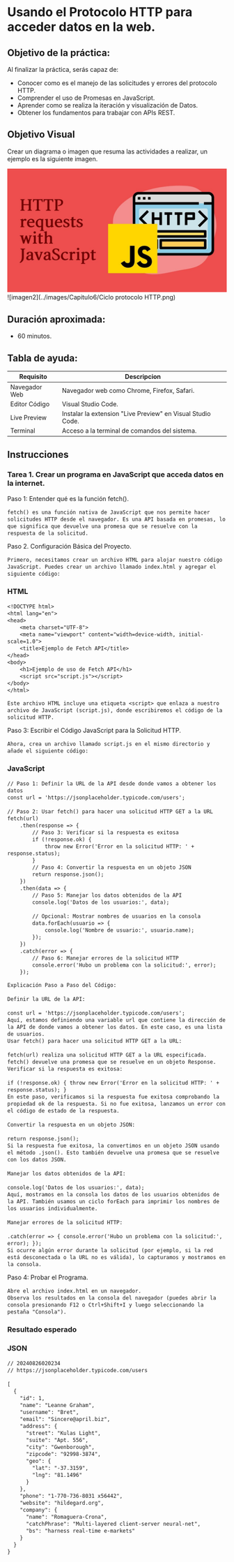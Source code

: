 # Usando el Protocolo HTTP para acceder datos en la web.

## Objetivo de la práctica:
Al finalizar la práctica, serás capaz de:
- Conocer como es el manejo de las solicitudes y errores del protocolo HTTP.
- Comprender el uso de Promesas en JavaScript.
- Aprender como se realiza la iteración y visualización de Datos.
- Obtener los fundamentos para trabajar con APIs REST.


## Objetivo Visual 
Crear un diagrama o imagen que resuma las actividades a realizar, un ejemplo es la siguiente imagen. 

![imagen1](../imagenes/Capitulo6/HTTP-Request.jpg)
![imagen2](../images/Capitulo6/Ciclo protocolo HTTP.png)

## Duración aproximada:
- 60 minutos.

## Tabla de ayuda:
| Requisito | Descripcion|
| --- | --- |
| Navegador Web | Navegador web como Chrome, Firefox, Safari. |
| Editor Código | Visual Studio Code. |
| Live Preview | Instalar la extension "Live Preview" en Visual Studio Code. |
| Terminal | Acceso a la terminal de comandos del sistema. |

## Instrucciones 

### Tarea 1. Crear un programa en JavaScript que acceda datos en la internet.

Paso 1: Entender qué es la función fetch().

    fetch() es una función nativa de JavaScript que nos permite hacer solicitudes HTTP desde el navegador. Es una API basada en promesas, lo que significa que devuelve una promesa que se resuelve con la respuesta de la solicitud.

Paso 2. Configuración Básica del Proyecto.

    Primero, necesitamos crear un archivo HTML para alojar nuestro código JavaScript. Puedes crear un archivo llamado index.html y agregar el siguiente código:

### HTML
```
<!DOCTYPE html>
<html lang="en">
<head>
    <meta charset="UTF-8">
    <meta name="viewport" content="width=device-width, initial-scale=1.0">
    <title>Ejemplo de Fetch API</title>
</head>
<body>
    <h1>Ejemplo de uso de Fetch API</h1>
    <script src="script.js"></script>
</body>
</html>
```

    Este archivo HTML incluye una etiqueta <script> que enlaza a nuestro archivo de JavaScript (script.js), donde escribiremos el código de la solicitud HTTP.

Paso 3: Escribir el Código JavaScript para la Solicitud HTTP.

    Ahora, crea un archivo llamado script.js en el mismo directorio y añade el siguiente código:

### JavaScript
```
// Paso 1: Definir la URL de la API desde donde vamos a obtener los datos
const url = 'https://jsonplaceholder.typicode.com/users';

// Paso 2: Usar fetch() para hacer una solicitud HTTP GET a la URL
fetch(url)
    .then(response => {
        // Paso 3: Verificar si la respuesta es exitosa
        if (!response.ok) {
            throw new Error('Error en la solicitud HTTP: ' + response.status);
        }
        // Paso 4: Convertir la respuesta en un objeto JSON
        return response.json();
    })
    .then(data => {
        // Paso 5: Manejar los datos obtenidos de la API
        console.log('Datos de los usuarios:', data);

        // Opcional: Mostrar nombres de usuarios en la consola
        data.forEach(usuario => {
            console.log('Nombre de usuario:', usuario.name);
        });
    })
    .catch(error => {
        // Paso 6: Manejar errores de la solicitud HTTP
        console.error('Hubo un problema con la solicitud:', error);
    });
```

    Explicación Paso a Paso del Código:

    Definir la URL de la API:

    const url = 'https://jsonplaceholder.typicode.com/users';
    Aquí, estamos definiendo una variable url que contiene la dirección de la API de donde vamos a obtener los datos. En este caso, es una lista de usuarios.
    Usar fetch() para hacer una solicitud HTTP GET a la URL:

    fetch(url) realiza una solicitud HTTP GET a la URL especificada. fetch() devuelve una promesa que se resuelve en un objeto Response.
    Verificar si la respuesta es exitosa:

    if (!response.ok) { throw new Error('Error en la solicitud HTTP: ' + response.status); }
    En este paso, verificamos si la respuesta fue exitosa comprobando la propiedad ok de la respuesta. Si no fue exitosa, lanzamos un error con el código de estado de la respuesta.

    Convertir la respuesta en un objeto JSON:

    return response.json();
    Si la respuesta fue exitosa, la convertimos en un objeto JSON usando el método .json(). Esto también devuelve una promesa que se resuelve con los datos JSON.

    Manejar los datos obtenidos de la API:

    console.log('Datos de los usuarios:', data);
    Aquí, mostramos en la consola los datos de los usuarios obtenidos de la API. También usamos un ciclo forEach para imprimir los nombres de los usuarios individualmente.

    Manejar errores de la solicitud HTTP:

    .catch(error => { console.error('Hubo un problema con la solicitud:', error); });
    Si ocurre algún error durante la solicitud (por ejemplo, si la red está desconectada o la URL no es válida), lo capturamos y mostramos en la consola.

Paso 4: Probar el Programa.

    Abre el archivo index.html en un navegador.
    Observa los resultados en la consola del navegador (puedes abrir la consola presionando F12 o Ctrl+Shift+I y luego seleccionando la pestaña "Consola").

### Resultado esperado

### JSON
```
// 20240826020234
// https://jsonplaceholder.typicode.com/users

[
  {
    "id": 1,
    "name": "Leanne Graham",
    "username": "Bret",
    "email": "Sincere@april.biz",
    "address": {
      "street": "Kulas Light",
      "suite": "Apt. 556",
      "city": "Gwenborough",
      "zipcode": "92998-3874",
      "geo": {
        "lat": "-37.3159",
        "lng": "81.1496"
      }
    },
    "phone": "1-770-736-8031 x56442",
    "website": "hildegard.org",
    "company": {
      "name": "Romaguera-Crona",
      "catchPhrase": "Multi-layered client-server neural-net",
      "bs": "harness real-time e-markets"
    }
  }
}
```


